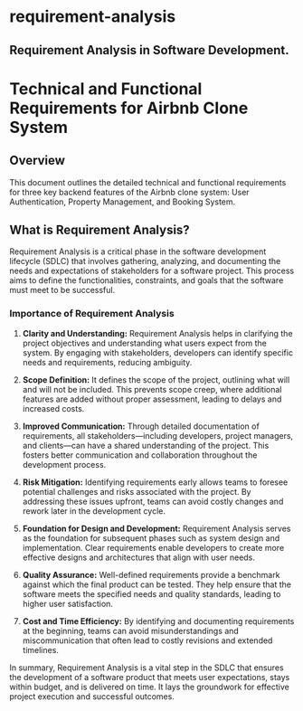 # requirement-analysis
## Requirement Analysis in Software Development.
# Technical and Functional Requirements for Airbnb Clone System

## Overview
This document outlines the detailed technical and functional requirements for three key backend features of the Airbnb clone system: User Authentication, Property Management, and Booking System.

## What is Requirement Analysis?

Requirement Analysis is a critical phase in the software development lifecycle (SDLC) that involves gathering, analyzing, and documenting the needs and expectations of stakeholders for a software project. This process aims to define the functionalities, constraints, and goals that the software must meet to be successful.

### Importance of Requirement Analysis

1. **Clarity and Understanding:**
   Requirement Analysis helps in clarifying the project objectives and understanding what users expect from the system. By engaging with stakeholders, developers can identify specific needs and requirements, reducing ambiguity.

2. **Scope Definition:**
   It defines the scope of the project, outlining what will and will not be included. This prevents scope creep, where additional features are added without proper assessment, leading to delays and increased costs.

3. **Improved Communication:**
   Through detailed documentation of requirements, all stakeholders—including developers, project managers, and clients—can have a shared understanding of the project. This fosters better communication and collaboration throughout the development process.

4. **Risk Mitigation:**
   Identifying requirements early allows teams to foresee potential challenges and risks associated with the project. By addressing these issues upfront, teams can avoid costly changes and rework later in the development cycle.

5. **Foundation for Design and Development:**
   Requirement Analysis serves as the foundation for subsequent phases such as system design and implementation. Clear requirements enable developers to create more effective designs and architectures that align with user needs.

6. **Quality Assurance:**
   Well-defined requirements provide a benchmark against which the final product can be tested. They help ensure that the software meets the specified needs and quality standards, leading to higher user satisfaction.

7. **Cost and Time Efficiency:**
   By identifying and documenting requirements at the beginning, teams can avoid misunderstandings and miscommunication that often lead to costly revisions and extended timelines.

In summary, Requirement Analysis is a vital step in the SDLC that ensures the development of a software product that meets user expectations, stays within budget, and is delivered on time. It lays the groundwork for effective project execution and successful outcomes.